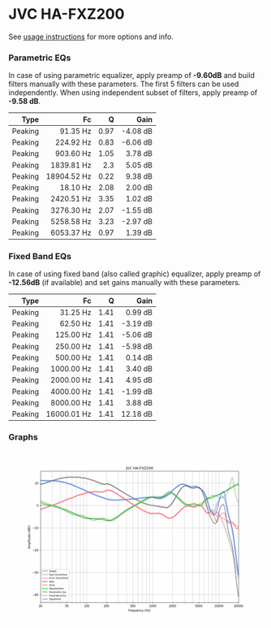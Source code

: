# JVC HA-FXZ200
See [usage instructions](https://github.com/jaakkopasanen/AutoEq#usage) for more options and info.

### Parametric EQs
In case of using parametric equalizer, apply preamp of **-9.60dB** and build filters manually
with these parameters. The first 5 filters can be used independently.
When using independent subset of filters, apply preamp of **-9.58 dB**.

| Type    | Fc          |    Q | Gain     |
|--------:|------------:|-----:|---------:|
| Peaking | 91.35 Hz    | 0.97 | -4.08 dB |
| Peaking | 224.92 Hz   | 0.83 | -6.06 dB |
| Peaking | 903.60 Hz   | 1.05 | 3.78 dB  |
| Peaking | 1839.81 Hz  | 2.3  | 5.05 dB  |
| Peaking | 18904.52 Hz | 0.22 | 9.38 dB  |
| Peaking | 18.10 Hz    | 2.08 | 2.00 dB  |
| Peaking | 2420.51 Hz  | 3.35 | 1.02 dB  |
| Peaking | 3276.30 Hz  | 2.07 | -1.55 dB |
| Peaking | 5258.58 Hz  | 3.23 | -2.97 dB |
| Peaking | 6053.37 Hz  | 0.97 | 1.39 dB  |

### Fixed Band EQs
In case of using fixed band (also called graphic) equalizer, apply preamp of **-12.56dB**
(if available) and set gains manually with these parameters.

| Type    | Fc          |    Q | Gain     |
|--------:|------------:|-----:|---------:|
| Peaking | 31.25 Hz    | 1.41 | 0.99 dB  |
| Peaking | 62.50 Hz    | 1.41 | -3.19 dB |
| Peaking | 125.00 Hz   | 1.41 | -5.06 dB |
| Peaking | 250.00 Hz   | 1.41 | -5.98 dB |
| Peaking | 500.00 Hz   | 1.41 | 0.14 dB  |
| Peaking | 1000.00 Hz  | 1.41 | 3.40 dB  |
| Peaking | 2000.00 Hz  | 1.41 | 4.95 dB  |
| Peaking | 4000.00 Hz  | 1.41 | -1.99 dB |
| Peaking | 8000.00 Hz  | 1.41 | 3.88 dB  |
| Peaking | 16000.01 Hz | 1.41 | 12.18 dB |

### Graphs
![](./JVC%20HA-FXZ200.png)